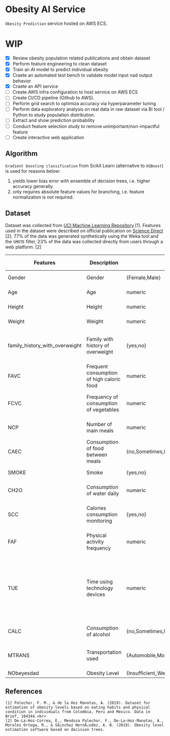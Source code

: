 # Obesity AI Service
`Obesity Prediction` service hosted on AWS ECS. <br>

# WIP
- [x] Review obesity population related publications and obtain dataset
- [x] Perform feature engineering to clean dataset
- [x] Train an AI model to predict individual obesity
- [x] Craete an automated test bench to validate model input nad output behavior
- [x] Craete an API service
- [ ] Create AWS infra configuration to host service on AWS ECS
- [ ] Create CI/CD pipeline (Github to AWS).
- [ ] Perform grid search to optimiza accuracy via hyperparameter tuning
- [ ] Perform data exploratory analysis on real data in raw dataset via BI tool / Python to study population distribution.
- [ ] Extract and show prediction probability 
- [ ] Conduct feature selection study to remove unimportant/non-impactful feature
- [ ] Create interactive web application

## Algorithm
`Gradient boosting classification` from Scikit Learn (alternative to `XGBoost`) is used for reasons below: <br>
1. yields lower bias error with ensemble of decision trees, i.e. higher accuracy generally.
2. only requires absolute feature values for branching, i.e. feature normalization is not required.

## Dataset
Dataset was collected from [UCI Machine Learning Repository](https://archive.ics.uci.edu/ml/datasets/Estimation+of+obesity+levels+based+on+eating+habits+and+physical+condition+) [1]. Features used in the dataset were described on official publication on [Science Direct](https://www.sciencedirect.com/science/article/pii/S2352340919306985?via%3Dihub#tbl1) [2]. 
77% of the data was generated synthetically using the Weka tool and the `SMOTE` filter, 23% of the data was collected directly from users through a web platform. [2]

| Features                       | Description                               | Input Type                                                                                                                 | Survey Question                                                                                                 | Survey Choices                                            |
|--------------------------------|-------------------------------------------|----------------------------------------------------------------------------------------------------------------------------|-----------------------------------------------------------------------------------------------------------------|-----------------------------------------------------------|
| Gender                         | Gender                                    | {Female,Male}                                                                                                              | what is your gender?                                                                                            | {Female,Male}                                             |
| Age                            | Age                                       | numeric                                                                                                                    | what is your age?                                                                                               | year                                                      |
| Height                         | Height                                    | numeric                                                                                                                    | what is your height?                                                                                            | meter                                                     |
| Weight                         | Weight                                    | numeric                                                                                                                    | what is your weight?                                                                                            | kg                                                        |
| family_history_with_overweight | Family with history of overweight         | {yes,no}                                                                                                                   | has a family member suffered or suffers from overweight?                                                        | {yes,no}                                                  |
| FAVC                           | Frequent consumption of high caloric food | numeric                                                                                                                    | do you eat high caloric food frequently?                                                                        | {yes,no}                                                  |
| FCVC                           | Frequency of consumption of vegetables    | numeric                                                                                                                    | do you usually eat vegetables in your meals?                                                                    | {never,sometimes,always}                                  |
| NCP                            | Number of main meals                      | numeric                                                                                                                    | how many meals do you have daily?                                                                               | amount                                                    |
| CAEC                           | Consumption of food between meals         | {no,Sometimes,Frequently,Always}                                                                                           | do you eat any food between meals?                                                                              | {no,Sometimes,Frequently,Always}                          |
| SMOKE                          | Smoke                                     | {yes,no}                                                                                                                   | do you smoke?                                                                                                   | {yes,no}                                                  |
| CH2O                           | Consumption of water daily                | numeric                                                                                                                    | how much water do you drink daily?                                                                              | {<1L,1~2L,>2L}                                            |
| SCC                            | Calories consumption monitoring           | {yes,no}                                                                                                                   | do you monitor the calories you eat daily?                                                                      | {yes,no}                                                  |
| FAF                            | Physical activity frequency               | numeric                                                                                                                    | How often do you have physical activity?                                                                        | {0day,1~2days,2~4days,4~5days}                            |
| TUE                            | Time using technology devices             | numeric                                                                                                                    | how much time do you use technological devices such as cell phone, videogames, television, computer and others? | {0-2hrs,3-5hrs,>5hrs}                                     |
| CALC                           | Consumption of alcohol                    | {no,Sometimes,Frequently,Always}                                                                                           | how often do you drink alcohol?                                                                                 | {I do not drink,Sometimes,Frequently,Always}              |
| MTRANS                         | Transportation used                       | {Automobile,Motorbike,Bike,Public_Transportation,Walking}                                                                  | which transportation do you usually use?                                                                        | {Automobile,Motorbike,Bike,Public_Transportation,Walking} |
| NObeyesdad                     | Obesity Level                             | {Insufficient_Weight,Normal_Weight,Overweight_Level_I,Overweight_Level_II,Obesity_Type_I,Obesity_Type_II,Obesity_Type_III} |                                                                                                                 |                                                           |

## References
```
[1] Palechor, F. M., & de la Hoz Manotas, A. (2019). Dataset for estimation of obesity levels based on eating habits and physical condition in individuals from Colombia, Peru and Mexico. Data in Brief, 104344.<br>
[2] De-La-Hoz-Correa, E., Mendoza Palechor, F., De-La-Hoz-Manotas, A., Morales Ortega, R., & SÃ¡nchez HernÃ¡ndez, A. B. (2019). Obesity level estimation software based on decision trees.
```